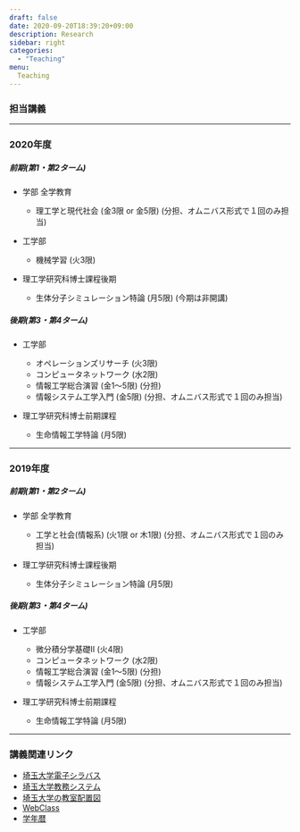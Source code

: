 ```yaml
---
draft: false
date: 2020-09-20T18:39:20+09:00
description: Research
sidebar: right
categories:
  - "Teaching"
menu:
  Teaching
---
```


### 担当講義

---

### 2020年度

##### 前期(第1・第2ターム)

- 学部 全学教育
    - 理工学と現代社会 (金3限 or 金5限) (分担、オムニバス形式で１回のみ担当)

- 工学部
    - 機械学習 (火3限)

- 理工学研究科博士課程後期
    - 生体分子シミュレーション特論 (月5限) (今期は非開講)

##### 後期(第3・第4ターム)

- 工学部
    - オペレーションズリサーチ (火3限)
    - コンピュータネットワーク (水2限)
    - 情報工学総合演習 (金1〜5限) (分担)
    - 情報システム工学入門 (金5限) (分担、オムニバス形式で１回のみ担当)

- 理工学研究科博士前期課程
    - 生命情報工学特論 (月5限)

---

### 2019年度

##### 前期(第1・第2ターム)

- 学部 全学教育
    - 工学と社会(情報系) (火1限 or 木1限) (分担、オムニバス形式で１回のみ担当)

- 理工学研究科博士課程後期
    - 生体分子シミュレーション特論 (月5限)

##### 後期(第3・第4ターム)

- 工学部
    - 微分積分学基礎II (火4限)
    - コンピュータネットワーク (水2限)
    - 情報工学総合演習 (金1〜5限) (分担)
    - 情報システム工学入門 (金5限) (分担、オムニバス形式で１回のみ担当)

- 理工学研究科博士前期課程
    - 生命情報工学特論 (月5限)

---

### 講義関連リンク

- [埼玉大学電子シラバス](http://syllabus.saitama-u.ac.jp/portal/public/syllabus/)
- [埼玉大学教務システム](https://risyu.saitama-u.ac.jp/portal/Login.aspx)
- [埼玉大学の教室配置図](http://www.saitama-u.ac.jp/general/lease/schoolroom/)
- [WebClass](https://webclass.gks.saitama-u.ac.jp/webclass/tool/saitama/teacher_login.php)
- [学年暦](http://park.saitama-u.ac.jp/~zengaku/gakunenreki.pdf)

